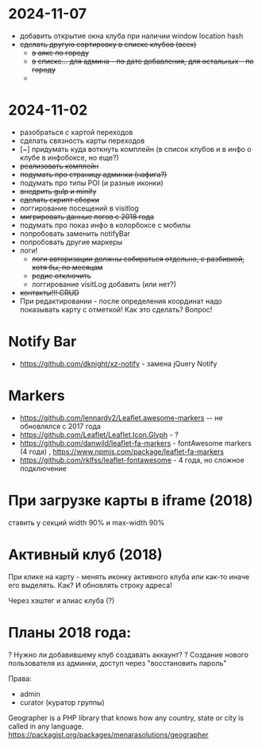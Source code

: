 # 2024-11-07

- добавить открытие окна клуба при наличии window location hash
- ~~сделать другую сортировку в списке клубов (всех)~~ 
  - ~~в аякс по городу~~
  - ~~в списке... для админа - по дате добавления, для остальных - по городу~~
  - 

# 2024-11-02

- разобраться с картой переходов
- сделать связность карты переходов
- [~] придумать куда воткнуть комплейн (в список клубов и в инфо о клубе в инфобоксе, но еще?)
- ~~реализовать комплейн~~
- ~~подумать про страницу админки (нафига?)~~
- подумать про типы POI (и разные иконки)
- ~~внедрить gulp и minify~~
- ~~сделать скрипт сборки~~
- логгирование посещений в visitlog
- ~~мигрировать данные логов с 2018 года~~
- подумать про показ инфо в колорбоксе с мобилы
- попробовать заменить notifyBar
- попробовать другие маркеры
- логи! 
  - ~~логи авторизации должны собираться отдельно, с разбивкой, хотя бы, по месяцам~~
  - ~~редис отключить~~ 
  - логгирование visitLog добавить (или нет?)
- ~~контакты!!! CRUD~~
- При редактировании - после определения координат надо показывать карту с отметкой! Как это сделать? Вопрос!

# Notify Bar

- https://github.com/dknight/xz-notify - замена jQuery Notify

# Markers

- https://github.com/lennardv2/Leaflet.awesome-markers -- не обновлялся с 2017 года
- https://github.com/Leaflet/Leaflet.Icon.Glyph - ?
- https://github.com/danwild/leaflet-fa-markers - fontAwesome markers (4 года) , https://www.npmjs.com/package/leaflet-fa-markers
- https://github.com/rklfss/leaflet-fontawesome - 4 года, но сложное подключение

# При загрузке карты в iframe (2018)

ставить у секций width 90% и max-width 90%

# Активный клуб  (2018)

При клике на карту - менять иконку активного клуба или как-то иначе его выделять. Как?
И обновлять строку адреса!

Через хэштег и алиас клуба (?)

# Планы 2018 года:

? Нужно ли добавившему клуб создавать аккаунт?
? Создание нового пользователя из админки, доступ через "восстановить пароль"

Права:
- admin
- curator (куратор группы)


Geographer is a PHP library that knows how any country, state or city is called in any language.
https://packagist.org/packages/menarasolutions/geographer


